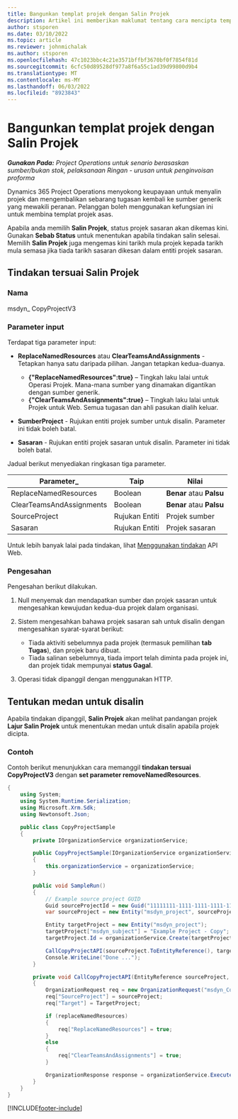 ```yaml
---
title: Bangunkan templat projek dengan Salin Projek
description: Artikel ini memberikan maklumat tentang cara mencipta templat projek menggunakan tindakan tersuai Salin Projek.
author: stsporen
ms.date: 03/10/2022
ms.topic: article
ms.reviewer: johnmichalak
ms.author: stsporen
ms.openlocfilehash: 47c1023bbc4c21e3571bffbf3670bf0f7854f81d
ms.sourcegitcommit: 6cfc50d89528df977a8f6a55c1ad39d99800d9b4
ms.translationtype: MT
ms.contentlocale: ms-MY
ms.lasthandoff: 06/03/2022
ms.locfileid: "8923843"
---
```

# <a name="develop-project-templates-with-copy-project"></a>Bangunkan templat projek dengan Salin Projek

_**Gunakan Pada:** Project Operations untuk senario berasaskan sumber/bukan stok, pelaksanaan Ringan - urusan untuk penginvoisan proforma_

Dynamics 365 Project Operations menyokong keupayaan untuk menyalin projek dan mengembalikan sebarang tugasan kembali ke sumber generik yang mewakili peranan. Pelanggan boleh menggunakan kefungsian ini untuk membina templat projek asas.

Apabila anda memilih **Salin Projek**, status projek sasaran akan dikemas kini. Gunakan **Sebab Status** untuk menentukan apabila tindakan salin selesai. Memilih **Salin Projek** juga mengemas kini tarikh mula projek kepada tarikh mula semasa jika tiada tarikh sasaran dikesan dalam entiti projek sasaran.

## <a name="copy-project-custom-action"></a>Tindakan tersuai Salin Projek

### <a name="name"></a>Nama 

msdyn\_ CopyProjectV3

### <a name="input-parameters"></a>Parameter input

Terdapat tiga parameter input:

- **ReplaceNamedResources** atau **ClearTeamsAndAssignments** - Tetapkan hanya satu daripada pilihan. Jangan tetapkan kedua-duanya.

    - **\{"ReplaceNamedResources":true\}** – Tingkah laku lalai untuk Operasi Projek. Mana-mana sumber yang dinamakan digantikan dengan sumber generik.
    - **\{"ClearTeamsAndAssignments":true\}** – Tingkah laku lalai untuk Projek untuk Web. Semua tugasan dan ahli pasukan dialih keluar.

- **SumberProject** - Rujukan entiti projek sumber untuk disalin. Parameter ini tidak boleh batal.
- **Sasaran** - Rujukan entiti projek sasaran untuk disalin. Parameter ini tidak boleh batal.

Jadual berikut menyediakan ringkasan tiga parameter.

| Parameter_                | Taip             | Nilai                 |
|--------------------------|------------------|-----------------------|
| ReplaceNamedResources    | Boolean          | **Benar** atau **Palsu** |
| ClearTeamsAndAssignments | Boolean          | **Benar** atau **Palsu** |
| SourceProject            | Rujukan Entiti | Projek sumber    |
| Sasaran                   | Rujukan Entiti | Projek sasaran    |

Untuk lebih banyak lalai pada tindakan, lihat [Menggunakan tindakan](/powerapps/developer/common-data-service/webapi/use-web-api-actions) API Web.

### <a name="validations"></a>Pengesahan

Pengesahan berikut dilakukan.

1. Null menyemak dan mendapatkan sumber dan projek sasaran untuk mengesahkan kewujudan kedua-dua projek dalam organisasi.
2. Sistem mengesahkan bahawa projek sasaran sah untuk disalin dengan mengesahkan syarat-syarat berikut:

    - Tiada aktiviti sebelumnya pada projek (termasuk pemilihan **tab Tugas**), dan projek baru dibuat.
    - Tiada salinan sebelumnya, tiada import telah diminta pada projek ini, dan projek tidak mempunyai **status Gagal**.

3. Operasi tidak dipanggil dengan menggunakan HTTP.

## <a name="specify-fields-to-copy"></a>Tentukan medan untuk disalin

Apabila tindakan dipanggil, **Salin Projek** akan melihat pandangan projek **Lajur Salin Projek** untuk menentukan medan untuk disalin apabila projek dicipta.

### <a name="example"></a>Contoh

Contoh berikut menunjukkan cara memanggil **tindakan tersuai CopyProjectV3** dengan **set parameter removeNamedResources**.

```C#
{
    using System;
    using System.Runtime.Serialization;
    using Microsoft.Xrm.Sdk;
    using Newtonsoft.Json;

    public class CopyProjectSample
    {
        private IOrganizationService organizationService;

        public CopyProjectSample(IOrganizationService organizationService)
        {
            this.organizationService = organizationService;
        }

        public void SampleRun()
        {
            // Example source project GUID
            Guid sourceProjectId = new Guid("11111111-1111-1111-1111-111111111111");
            var sourceProject = new Entity("msdyn_project", sourceProjectId);

            Entity targetProject = new Entity("msdyn_project");
            targetProject["msdyn_subject"] = "Example Project - Copy";
            targetProject.Id = organizationService.Create(targetProject);

            CallCopyProjectAPI(sourceProject.ToEntityReference(), targetProject.ToEntityReference(), copyOption, true, false);
            Console.WriteLine("Done ...");
        }

        private void CallCopyProjectAPI(EntityReference sourceProject, EntityReference TargetProject, bool replaceNamedResources = true, bool clearTeamsAndAssignments = false)
        {
            OrganizationRequest req = new OrganizationRequest("msdyn_CopyProjectV3");
            req["SourceProject"] = sourceProject;
            req["Target"] = TargetProject;

            if (replaceNamedResources)
            {
                req["ReplaceNamedResources"] = true;
            }
            else
            {
                req["ClearTeamsAndAssignments"] = true;
            }

            OrganizationResponse response = organizationService.Execute(req);
        }
    }
}
```

[!INCLUDE[footer-include](../includes/footer-banner.md)]
